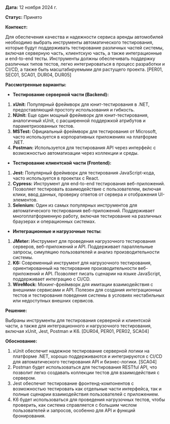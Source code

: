 
**Дата:** 12 ноября 2024 г.

**Статус:** Принято

**Контекст:**

Для обеспечения качества и надежности сервиса аренды автомобилей необходимо выбрать инструменты автоматического тестирования, которые будут поддерживать тестирование различных частей системы, включая серверную часть, клиентскую часть, а также интеграционные и end-to-end тесты. Инструменты должны обеспечивать поддержку различных типов тестов, легко интегрироваться в процесс разработки и CI/CD, а также быть масштабируемыми для растущего проекта. [PER01, SEC01, SCA01, DUR04, DUR05]

**Рассмотренные варианты:**
- **Тестирование серверной части (Backend):**

1. **xUnit:** Популярный фреймворк для юнит-тестирования в .NET, предоставляющий простоту использования и гибкость.
2. **NUnit:** Еще один мощный фреймворк для юнит-тестирования, аналогичный xUnit, с расширенной поддержкой атрибутов и параметризованных тестов.
3. **MSTest:** Официальный фреймворк для тестирования от Microsoft, часто используется в корпоративных приложениях на платформе .NET.
4. **Postman:** Используется для тестирования API через интерфейс с возможностью автоматизации через коллекции и среды.

- **Тестирование клиентской части (Frontend):**

1. **Jest:** Популярный фреймворк для тестирования JavaScript-кода, часто используется в проектах с React.
2. **Cypress:** Инструмент для end-to-end тестирования веб-приложений. Позволяет тестировать взаимодействие с пользователем, включая клики, ввод данных, проверку ответов от сервера и отображения UI-элементов.
3. **Selenium:** Один из самых популярных инструментов для автоматического тестирования веб-приложений. Поддерживает многоплатформенную работу, включая тестирование на различных браузерах и операционных системах.

- **Интеграционные и нагрузочные тесты:**

1. **JMeter:** Инструмент для проведения нагрузочного тестирования серверов, веб-приложений и API. Поддерживает параллельные запросы, симуляцию пользователей и анализ производительности системы.
2. **K6:** Современный инструмент для нагрузочного тестирования, ориентированный на тестирование производительности веб-приложений и API. Позволяет писать сценарии на языке JavaScript, поддерживает интеграцию с CI/CD.
3. **WireMock:** Мокинг-фреймворк для имитации взаимодействия с внешними сервисами и API. Полезен для создания интеграционных тестов и тестирования поведения системы в условиях нестабильных или недоступных внешних сервисов.

**Решение:**

Выбраны инструменты для тестирования серверной и клиентской части, а также для интеграционного и нагрузочного тестирования, включая xUnit, Jest, Postman и K6.  [DUR04, PER01, PER02, SCA04]

**Обоснование:**

1. xUnit обеспечит надежное тестирование серверной логики на платформе .NET, хорошо поддерживаются и интегрируются с CI/CD для автоматического тестирования API и бизнес-логики. [SCA04]
2. Postman будет использоваться для тестирования RESTful API, что позволит легко создавать коллекции тестов для взаимодействия с сервером.
3. Jest обеспечит тестирование фронтенд-компонентов с возможностью тестировать как отдельные части интерфейса, так и полные сценарии взаимодействия пользователей с приложением.
4. K6 будет использоваться для проведения нагрузочных тестов, чтобы проверить, как система справляется с большим числом пользователей и запросов, особенно для API и функций бронирования.